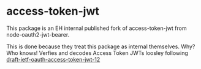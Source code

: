 # access-token-jwt

This package is an EH internal published fork of access-token-jwt from node-oauth2-jwt-bearer.

This is done because they treat this package as internal themselves. Why? Who knows!
Verfies and decodes Access Token JWTs loosley following [draft-ietf-oauth-access-token-jwt-12](https://tools.ietf.org/html/draft-ietf-oauth-access-token-jwt-12)

